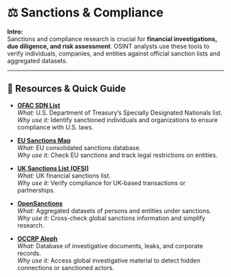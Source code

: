 # ⚖️ Sanctions & Compliance

**Intro:**  
Sanctions and compliance research is crucial for **financial investigations, due diligence, and risk assessment**. OSINT analysts use these tools to verify individuals, companies, and entities against official sanction lists and aggregated datasets.

---

## 🔗 Resources & Quick Guide

- **[OFAC SDN List](https://sanctionssearch.ofac.treas.gov/)**  
  *What:* U.S. Department of Treasury’s Specially Designated Nationals list.  
  *Why use it:* Identify sanctioned individuals and organizations to ensure compliance with U.S. laws.

- **[EU Sanctions Map](https://www.sanctionsmap.eu/)**  
  *What:* EU consolidated sanctions database.  
  *Why use it:* Check EU sanctions and track legal restrictions on entities.

- **[UK Sanctions List (OFSI)](https://www.gov.uk/government/collections/financial-sanctions-regime-specific-consolidated-lists-and-releases)**  
  *What:* UK financial sanctions list.  
  *Why use it:* Verify compliance for UK-based transactions or partnerships.

- **[OpenSanctions](https://www.opensanctions.org/)**  
  *What:* Aggregated datasets of persons and entities under sanctions.  
  *Why use it:* Cross-check global sanctions information and simplify research.

- **[OCCRP Aleph](https://aleph.occrp.org/)**  
  *What:* Database of investigative documents, leaks, and corporate records.  
  *Why use it:* Access global investigative material to detect hidden connections or sanctioned actors.
